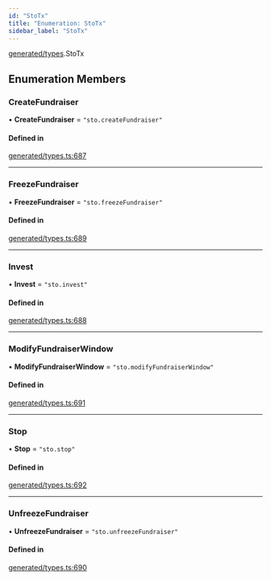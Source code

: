 ```yaml
---
id: "StoTx"
title: "Enumeration: StoTx"
sidebar_label: "StoTx"
---
```


[generated/types](../../../../modules/Generated/Types/Types.md).StoTx

## Enumeration Members

### CreateFundraiser

• **CreateFundraiser** = ``"sto.createFundraiser"``

#### Defined in

[generated/types.ts:687](https://github.com/PolymeshAssociation/polymesh-sdk/blob/372a67e5d/src/generated/types.ts#L687)

___

### FreezeFundraiser

• **FreezeFundraiser** = ``"sto.freezeFundraiser"``

#### Defined in

[generated/types.ts:689](https://github.com/PolymeshAssociation/polymesh-sdk/blob/372a67e5d/src/generated/types.ts#L689)

___

### Invest

• **Invest** = ``"sto.invest"``

#### Defined in

[generated/types.ts:688](https://github.com/PolymeshAssociation/polymesh-sdk/blob/372a67e5d/src/generated/types.ts#L688)

___

### ModifyFundraiserWindow

• **ModifyFundraiserWindow** = ``"sto.modifyFundraiserWindow"``

#### Defined in

[generated/types.ts:691](https://github.com/PolymeshAssociation/polymesh-sdk/blob/372a67e5d/src/generated/types.ts#L691)

___

### Stop

• **Stop** = ``"sto.stop"``

#### Defined in

[generated/types.ts:692](https://github.com/PolymeshAssociation/polymesh-sdk/blob/372a67e5d/src/generated/types.ts#L692)

___

### UnfreezeFundraiser

• **UnfreezeFundraiser** = ``"sto.unfreezeFundraiser"``

#### Defined in

[generated/types.ts:690](https://github.com/PolymeshAssociation/polymesh-sdk/blob/372a67e5d/src/generated/types.ts#L690)
